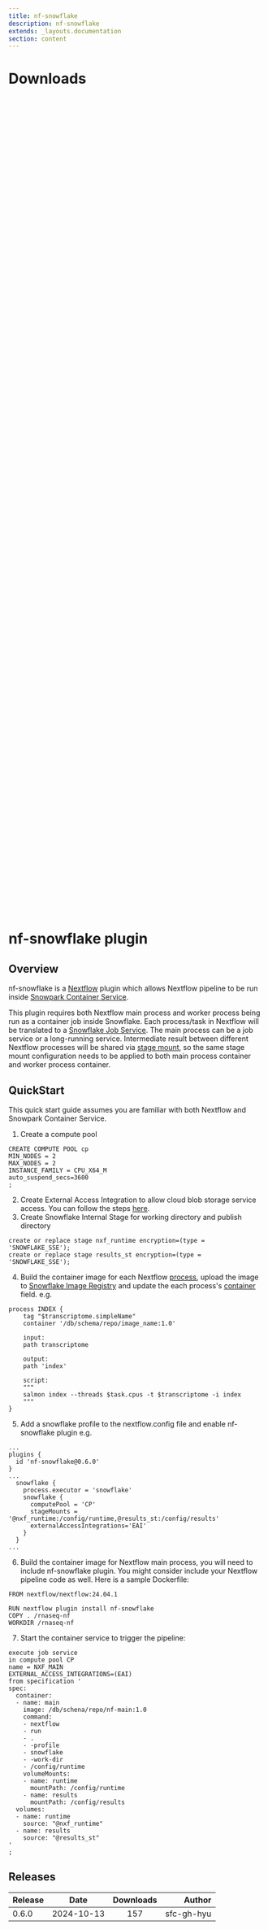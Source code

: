 ```yaml
---
title: nf-snowflake
description: nf-snowflake
extends: _layouts.documentation
section: content
---
```


# Downloads

<div style="position: relative; height:40vh; width:80vw">
    <canvas id="releases"></canvas>
</div>
<script type="module" src="nf-plugin-stats/docs/nf-snowflake/nf-snowflake.js"></script>

# nf-snowflake plugin

## Overview 
nf-snowflake is a [Nextflow](https://www.nextflow.io/docs/latest/overview.html) plugin which allows Nextflow pipeline to be run inside [Snowpark Container Service](https://docs.snowflake.com/en/developer-guide/snowpark-container-services/overview).

This plugin requires both Nextflow main process and worker process being run as a container job inside Snowflake. Each process/task in Nextflow will be translated to a [Snowflake Job Service](https://docs.snowflake.com/en/sql-reference/sql/execute-job-service). The main process can be a job service or a long-running service. Intermediate result between different Nextflow processes will be shared via [stage mount](https://docs.snowflake.com/en/developer-guide/snowpark-container-services/snowflake-stage-volume), so the same stage mount configuration needs to be applied to both main process container and worker process container.

## QuickStart

This quick start guide assumes you are familiar with both Nextflow and Snowpark Container Service.

1. Create a compute pool
```
CREATE COMPUTE POOL cp
MIN_NODES = 2
MAX_NODES = 2
INSTANCE_FAMILY = CPU_X64_M
auto_suspend_secs=3600
;
```
2. Create External Access Integration to allow cloud blob storage service access. You can follow the steps [here](https://docs.snowflake.com/en/developer-guide/snowpark-container-services/additional-considerations-services-jobs#network-egress).
3. Create Snowflake Internal Stage for working directory and publish directory
```
create or replace stage nxf_runtime encryption=(type = 'SNOWFLAKE_SSE');
create or replace stage results_st encryption=(type = 'SNOWFLAKE_SSE');
```
4. Build the container image for each Nextflow [process](https://www.nextflow.io/docs/latest/process.html), upload the image to [Snowflake Image Registry](https://docs.snowflake.com/en/developer-guide/snowpark-container-services/working-with-registry-repository) and update the each process's [container](https://www.nextflow.io/docs/latest/reference/process.html#process-container) field.
e.g.
```
process INDEX {
    tag "$transcriptome.simpleName"
    container '/db/schema/repo/image_name:1.0'

    input:
    path transcriptome

    output:
    path 'index'

    script:
    """
    salmon index --threads $task.cpus -t $transcriptome -i index
    """
}
```
5. Add a snowflake profile to the nextflow.config file and enable nf-snowflake plugin e.g.
```
...
plugins {
  id 'nf-snowflake@0.6.0'
}
...
  snowflake {
    process.executor = 'snowflake'
    snowflake {
      computePool = 'CP'
      stageMounts = '@nxf_runtime:/config/runtime,@results_st:/config/results'
      externalAccessIntegrations='EAI'
    }
  }
...
```
6. Build the container image for Nextflow main process, you will need to include nf-snowflake plugin. You might consider include your Nextflow pipeline code as well. Here is a sample Dockerfile:
```
FROM nextflow/nextflow:24.04.1

RUN nextflow plugin install nf-snowflake
COPY . /rnaseq-nf
WORKDIR /rnaseq-nf
```
7. Start the container service to trigger the pipeline:
```
execute job service
in compute pool CP
name = NXF_MAIN
EXTERNAL_ACCESS_INTEGRATIONS=(EAI)
from specification '
spec:
  container:
  - name: main
    image: /db/schena/repo/nf-main:1.0
    command:
    - nextflow
    - run
    - .
    - -profile
    - snowflake
    - -work-dir
    - /config/runtime
    volumeMounts:
    - name: runtime
      mountPath: /config/runtime
    - name: results
      mountPath: /config/results
  volumes:
  - name: runtime
    source: "@nxf_runtime"
  - name: results
    source: "@results_st"
'
;
```


## Releases

| Release                               |                       Date                       |                   Downloads                    |                           Author |
| :------------ |:------------------------------------------------:|:----------------------------------------------:|---------------------------------:|
 |  0.6.0                                               | 2024-10-13                                          | 157                                                | sfc-gh-hyu                                         |
